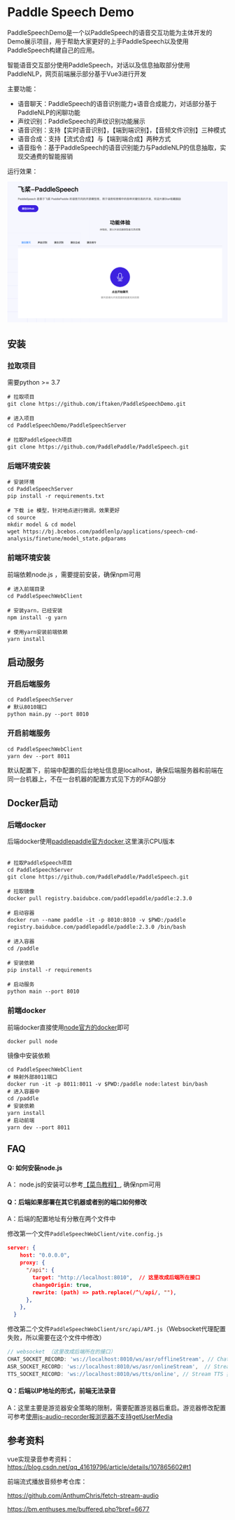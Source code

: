 # Paddle Speech Demo

PaddleSpeechDemo是一个以PaddleSpeech的语音交互功能为主体开发的Demo展示项目，用于帮助大家更好的上手PaddleSpeech以及使用PaddleSpeech构建自己的应用。

智能语音交互部分使用PaddleSpeech，对话以及信息抽取部分使用PaddleNLP，网页前端展示部分基于Vue3进行开发

主要功能：

+ 语音聊天：PaddleSpeech的语音识别能力+语音合成能力，对话部分基于PaddleNLP的闲聊功能
+ 声纹识别：PaddleSpeech的声纹识别功能展示
+ 语音识别：支持【实时语音识别】，【端到端识别】，【音频文件识别】三种模式
+ 语音合成：支持【流式合成】与【端到端合成】两种方式
+ 语音指令：基于PaddleSpeech的语音识别能力与PaddleNLP的信息抽取，实现交通费的智能报销

运行效果：

 ![效果](docs/效果展示.png)

## 安装

### 拉取项目

需要python >= 3.7
```
# 拉取项目
git clone https://github.com/iftaken/PaddleSpeechDemo.git

# 进入项目
cd PaddleSpeechDemo/PaddleSpeechServer

# 拉取PaddleSpeech项目
git clone https://github.com/PaddlePaddle/PaddleSpeech.git
```

### 后端环境安装

```
# 安装环境
cd PaddleSpeechServer
pip install -r requirements.txt

# 下载 ie 模型，针对地点进行微调，效果更好
cd source
mkdir model & cd model
wget https://bj.bcebos.com/paddlenlp/applications/speech-cmd-analysis/finetune/model_state.pdparams
```


### 前端环境安装

前端依赖node.js ，需要提前安装，确保npm可用

```
# 进入前端目录
cd PaddleSpeechWebClient

# 安装yarn，已经安装
npm install -g yarn

# 使用yarn安装前端依赖
yarn install
```


## 启动服务

### 开启后端服务

```
cd PaddleSpeechServer
# 默认8010端口
python main.py --port 8010
```

### 开启前端服务

```
cd PaddleSpeechWebClient
yarn dev --port 8011
```

默认配置下，前端中配置的后台地址信息是localhost，确保后端服务器和前端在同一台机器上，不在一台机器的配置方式见下方的FAQ部分

## Docker启动

### 后端docker
后端docker使用[paddlepaddle官方docker](https://www.paddlepaddle.org.cn/),这里演示CPU版本
```

# 拉取PaddleSpeech项目
cd PaddleSpeechServer
git clone https://github.com/PaddlePaddle/PaddleSpeech.git

# 拉取镜像
docker pull registry.baidubce.com/paddlepaddle/paddle:2.3.0

# 启动容器
docker run --name paddle -it -p 8010:8010 -v $PWD:/paddle registry.baidubce.com/paddlepaddle/paddle:2.3.0 /bin/bash

# 进入容器
cd /paddle

# 安装依赖
pip install -r requirements

# 启动服务
python main --port 8010

```

### 前端docker

前端docker直接使用[node官方的docker](https://hub.docker.com/_/node)即可

```shell
docker pull node
```

镜像中安装依赖

```shell
cd PaddleSpeechWebClient
# 映射外部8011端口
docker run -it -p 8011:8011 -v $PWD:/paddle node:latest bin/bash
# 进入容器中
cd /paddle
# 安装依赖
yarn install
# 启动前端
yarn dev --port 8011
```





## FAQ 

#### Q: 如何安装node.js

A： node.js的安装可以参考[【菜鸟教程】](https://www.runoob.com/nodejs/nodejs-install-setup.html), 确保npm可用

#### Q：后端如果部署在其它机器或者别的端口如何修改

A：后端的配置地址有分散在两个文件中

修改第一个文件`PaddleSpeechWebClient/vite.config.js`

```json
server: {
    host: "0.0.0.0",
    proxy: {
      "/api": {
        target: "http://localhost:8010",  // 这里改成后端所在接口
        changeOrigin: true,
        rewrite: (path) => path.replace(/^\/api/, ""),
      },
    },
  }
```

修改第二个文件`PaddleSpeechWebClient/src/api/API.js`（Websocket代理配置失败，所以需要在这个文件中修改）

```javascript
// websocket （这里改成后端所在的接口）
CHAT_SOCKET_RECORD: 'ws://localhost:8010/ws/asr/offlineStream', // ChatBot websocket 接口
ASR_SOCKET_RECORD: 'ws://localhost:8010/ws/asr/onlineStream',  // Stream ASR 接口
TTS_SOCKET_RECORD: 'ws://localhost:8010/ws/tts/online', // Stream TTS 接口
```

#### Q：后端以IP地址的形式，前端无法录音

A：这里主要是游览器安全策略的限制，需要配置游览器后重启。游览器修改配置可参考[使用js-audio-recorder报浏览器不支持getUserMedia](https://blog.csdn.net/YRY_LIKE_YOU/article/details/113745273)




## 参考资料

vue实现录音参考资料：https://blog.csdn.net/qq_41619796/article/details/107865602#t1

前端流式播放音频参考仓库：

https://github.com/AnthumChris/fetch-stream-audio

https://bm.enthuses.me/buffered.php?bref=6677
